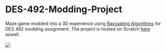 # DES-492-Modding-Project
Maze game modded into a 3D experience using [Raycasting Algorithms](https://en.wikipedia.org/wiki/Ray_casting) for DES 492 modding assignment. The project is hosted on Scratch [here](https://scratch.mit.edu/projects/677194086/) aswell. <br><br>
<img src = "Maze3D.gif">
